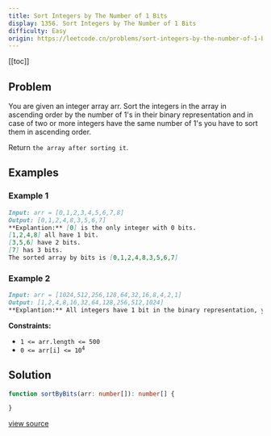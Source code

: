 ```yaml
---
title: Sort Integers by The Number of 1 Bits
display: 1356. Sort Integers by The Number of 1 Bits
difficulty: Easy
origin: https://leetcode.cn/problems/sort-integers-by-the-number-of-1-bits
---
```


[[toc]]

## Problem

You are given an integer array arr. Sort the integers in the array in ascending order by the number of 1's in their binary representation and in case of two or more integers have the same number of 1's you have to sort them in ascending order.

Return `the array after sorting it`.

## Examples

### Example 1

```md
Input: arr = [0,1,2,3,4,5,6,7,8]
Output: [0,1,2,4,8,3,5,6,7]
**Explantion:** [0] is the only integer with 0 bits.
[1,2,4,8] all have 1 bit.
[3,5,6] have 2 bits.
[7] has 3 bits.
The sorted array by bits is [0,1,2,4,8,3,5,6,7]
```

### Example 2

```md
Input: arr = [1024,512,256,128,64,32,16,8,4,2,1]
Output: [1,2,4,8,16,32,64,128,256,512,1024]
**Explantion:** All integers have 1 bit in the binary representation, you should just sort them in ascending order.
```

**Constraints:**

- `1 <= arr.length <= 500`
- <code>0 <= arr[i] <= 10<sup>4</sup></code>

## Solution

```ts
function sortByBits(arr: number[]): number[] {

}
```

[view source](https://leetcode.cn/problems/sort-integers-by-the-number-of-1-bits)
